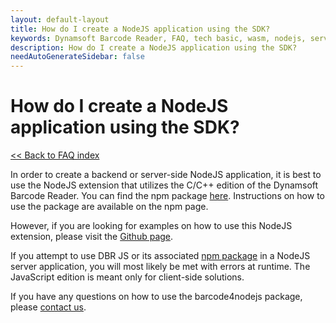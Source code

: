 ```yaml
---
layout: default-layout
title: How do I create a NodeJS application using the SDK?
keywords: Dynamsoft Barcode Reader, FAQ, tech basic, wasm, nodejs, server
description: How do I create a NodeJS application using the SDK?
needAutoGenerateSidebar: false
---
```


# How do I create a NodeJS application using the SDK?

[<< Back to FAQ index](index.md)

In order to create a backend or server-side NodeJS application, it is best to use the NodeJS extension that utilizes the C/C++ edition of the Dynamsoft Barcode Reader. You can find the npm package <a target="_blank" href="https://www.npmjs.com/package/barcode4nodejs" title="here">here</a>. Instructions on how to use the package are available on the npm page.

However, if you are looking for examples on how to use this NodeJS extension, please visit the <a target="_blank" href="https://github.com/yushulx/nodejs-barcode" title="Github page">Github page</a>.

If you attempt to use DBR JS or its associated <a target="_blank" href="https://www.npmjs.com/package/dynamsoft-javascript-barcode" title="npm package">npm package</a> in a NodeJS server application, you will most likely be met with errors at runtime. The JavaScript edition is meant only for client-side solutions.

If you have any questions on how to use the barcode4nodejs package, please <a target="_blank" href="https://www.dynamsoft.com/company/contact/" title="contact us">contact us</a>.